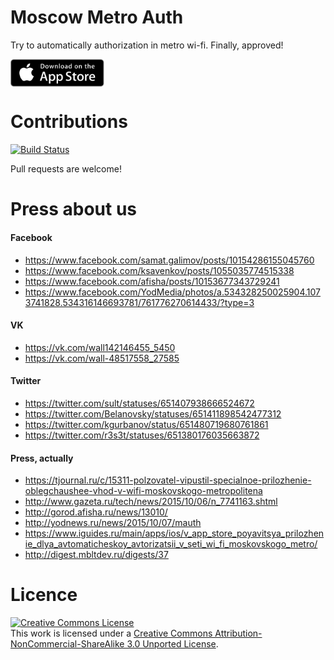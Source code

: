 # Moscow Metro Auth

Try to automatically authorization in metro wi-fi. Finally, approved!

<a href="https://itunes.apple.com/app/moscow-metro-wi-fi-authorization/id1041801794?l=en&amp;mt=8"><img src="./Resources/Download_on_the_App_Store@2x.png" width="150" alt="Download on the App Store" align="center"></a>

# Contributions

[![Build Status](https://travis-ci.org/m4rr/mauth.svg?branch=master)](https://travis-ci.org/m4rr/mauth)

Pull requests are welcome!

# Press about us

#### Facebook
* https://www.facebook.com/samat.galimov/posts/10154286155045760
* https://www.facebook.com/ksavenkov/posts/1055035774515338
* https://www.facebook.com/afisha/posts/10153677343729241
* https://www.facebook.com/YodMedia/photos/a.534328250025904.1073741828.534316146693781/761776270614433/?type=3

#### VK
* https://vk.com/wall142146455_5450
* https://vk.com/wall-48517558_27585

#### Twitter
* https://twitter.com/sult/statuses/651407938666524672
* https://twitter.com/Belanovsky/statuses/651411898542477312
* https://twitter.com/kgurbanov/status/651480719680761861
* https://twitter.com/r3s3t/statuses/651380176035663872

#### Press, actually
* https://tjournal.ru/c/15311-polzovatel-vipustil-specialnoe-prilozhenie-oblegchaushee-vhod-v-wifi-moskovskogo-metropolitena
* http://www.gazeta.ru/tech/news/2015/10/06/n_7741163.shtml
* http://gorod.afisha.ru/news/13010/
* http://yodnews.ru/news/2015/10/07/mauth
* https://www.iguides.ru/main/apps/ios/v_app_store_poyavitsya_prilozhenie_dlya_avtomaticheskoy_avtorizatsii_v_seti_wi_fi_moskovskogo_metro/
* http://digest.mbltdev.ru/digests/37

# Licence

<a rel="license" href="http://creativecommons.org/licenses/by-nc-sa/3.0/"><img alt="Creative Commons License" style="border-width:0" src="https://i.creativecommons.org/l/by-nc-sa/3.0/88x31.png" /></a><br />This work is licensed under a <a rel="license" href="http://creativecommons.org/licenses/by-nc-sa/3.0/">Creative Commons Attribution-NonCommercial-ShareAlike 3.0 Unported License</a>.

